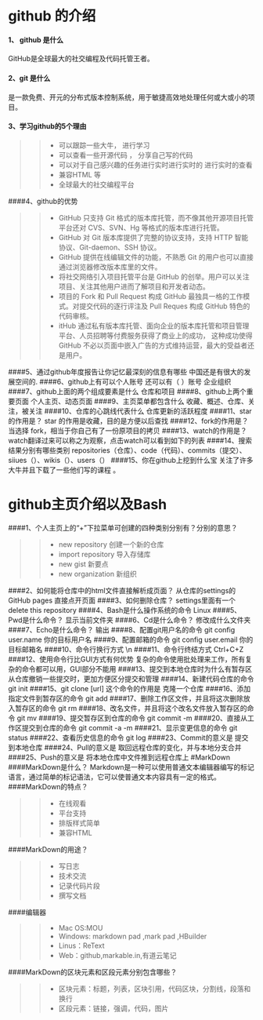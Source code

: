 #  github   的介绍 #
#### 1、 github  是什么 
GitHub是全球最大的社交编程及代码托管王者。
####  2、git  是什么 
是一款免费、开元的分布式版本控制系统，用于敏捷高效地处理任何或大或小的项目。
#### 3、学习github的5个理由 
>>* 可以跟踪一些大牛，  进行学习 
>>* 可以查看一些开源代码 ， 分享自己写的代码 
>>* 可以对于自己感兴趣的任务进行实时进行实时的 进行实时的查看 
>>* 兼容HTML  等 
>>* 全球最大的社交编程平台 


####4、github的优势
>>* GitHub 只支持 Git 格式的版本库托管，而不像其他开源项目托管平台还对
	CVS、SVN、Hg 等格式的版本库进行托管。
>>* GitHub 对 Git 版本库提供了完整的协议支持，支持 HTTP 智能协议、Git-daemon、SSH 协议。
>>* GitHub 提供在线编辑文件的功能，不熟悉 Git 的用户也可以直接通过浏览器修改版本库里的文件。
>>* 将社交网络引入项目托管平台是 GitHub 的创举。用户可以关注项目、关注其他用户进而了解项目和开发者动态。
>>* 项目的 Fork 和 Pull Request 构成 GitHub 最独具一格的工作模式。对提交代码的逐行评注及 Pull Reques
	构成 GitHub 特色的代码审核。
>>* itHub 通过私有版本库托管、面向企业的版本库托管和项目管理平台、人员招聘等付费服务获得了商业上的成功，
	这种成功使得 GitHub 不必以页面中嵌入广告的方式维持运营，最大的受益者还是用户。

####5、通过github年度报告让你记忆最深刻的信息有哪些
中国还是有很大的发展空间的.
####6、github上有可以个人账号 还可以有（ ）账号
企业组织
####7、github上面的两个组成要素是什么
仓库和项目
####8、github上两个重要页面
个人主页、动态页面
####9、主页菜单都包含什么
收藏、概述、仓库、关注，被关注
####10、仓库的心跳线代表什么
仓库更新的活跃程度
####11、star的作用是？
star 的作用是收藏，目的是方便以后查找
####12、fork的作用是？
当选择 fork，相当于你自己有了一份原项目的拷贝
####13、watch的作用是？
watch翻译过来可以称之为观察，点击watch可以看到如下的列表
####14、搜索结果分别有哪些类别
repositories（仓库）、code（代码）、commits（提交）、siiues（）、wikis（）、users（）
####15、你在github上挖到什么宝
 关注了许多大牛并且下载了一些他们写的课程 。
# github主页介绍以及Bash #
####1、个人主页上的“+”下拉菜单可创建的四种类别分别有？分别的意思？
>>* new repository       创建一个新的仓库
>>* import repository    导入存储库
>>* new gist             新要点
>>* new organization    新组织

####2、如何能将仓库中的html文件直接解析成页面？
从仓库的settings的GitHub pages 直接点开页面
####3、如何删除仓库？
settings里面有一个delete this repository
####4、Bash是什么操作系统的命令
Linux
####5、Pwd是什么命令？
显示当前文件夹
####6、Cd是什么命令？
修改成什么文件夹
####7、Echo是什么命令？
输出
####8、配置git用户名的命令
git config user.name 你的目标用户名
####9、配置邮箱的命令
git config user.email 你的目标邮箱名
####10、命令行换行方式
\n
####11、命令行终结方式
Ctrl+C+Z
####12、使用命令行比GUI方式有何优势
复杂的命令使用批处理来工作，所有复杂的命令都可以用，GUI部分不能用
####13、提交到本地仓库时为什么有暂存区
从仓库撤销一些提交时，更加方便区分提交和管理
####14、新建代码仓库的命令
git init
####15、git clone [url] 这个命令的作用是
克隆一个仓库
####16、添加指定文件到暂存区的命令
git add
####17、删除工作区文件，并且将这次删除放入暂存区的命令
git rm 
####18、改名文件，并且将这个改名文件放入暂存区的命令
git mv
####19、提交暂存区到仓库的命令
git commit -m
####20、直接从工作区提交到仓库的命令
git commit -a -m
####21、显示变更信息的命令
git status
####22、查看历史信息的命令
git log
####23、Commit的意义是
提交到本地仓库
####24、Pull的意义是
取回远程仓库的变化，并与本地分支合并
####25、Push的意义是
将本地仓库中文件推到远程仓库上
#MarkDown
####MarkDown是什么？ 
Markdown是一种可以使用普通文本编辑器编写的标记语言，通过简单的标记语法，它可以使普通文本内容具有一定的格式。
####MarkDown的特点？
>>* 在线观看 
>>* 平台支持
>>* 排版样式简单
>>* 兼容HTML

####MarkDown的用途？
>>* 写日志
>>* 技术交流
>>* 记录代码片段 
>>* 撰写文档

####编辑器
>>* Mac OS:MOU
>>* Windows: markdown pad ,mark pad ,HBuilder
>>* Linus：ReText
>>* Web：github,markable.in,有道云笔记

####MarkDown的区块元素和区段元素分别包含哪些？
>>* 区块元素：标题，列表，区块引用，代码区块，分割线，段落和换行
>>* 区段元素：链接，强调，代码，图片
